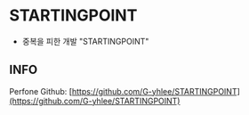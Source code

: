 # STARTINGPOINT

* 중복을 피한 개발 "STARTINGPOINT"

## INFO

Perfone Github: [https://github.com/G-yhlee/STARTINGPOINT](https://github.com/G-yhlee/STARTINGPOINT)  

